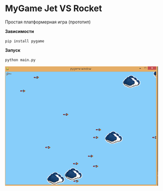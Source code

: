 # MyGame  Jet VS Rocket 

Простая платформерная игра (прототип)

**Зависимости**

`pip install pygame`

**Запуск**

`python main.py`

![Иллюстрация к проекту](https://github.com/under-web/MyGame/blob/master/%D0%A1%D0%BD%D0%B8%D0%BC%D0%BE%D0%BA.PNG)
